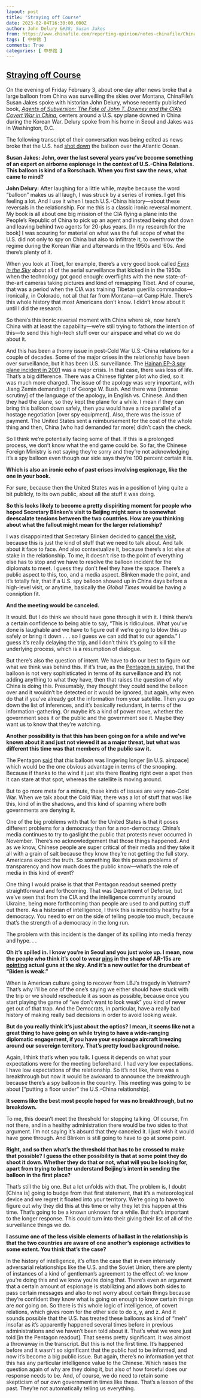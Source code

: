 ```yaml
---
layout: post
title: "Straying off Course"
date: 2023-02-04T16:30:00.000Z
author: John Delury &#38; Susan Jakes
from: https://www.chinafile.com/reporting-opinion/notes-chinafile/China-spy-balloon-delury
tags: [ 中参馆 ]
comments: True
categories: [ 中参馆 ]
---
```

<!--1675528200000-->
[Straying off Course](https://www.chinafile.com/reporting-opinion/notes-chinafile/China-spy-balloon-delury)
------

<div>
<div class="content">    <div class="field field-name-body field-type-text-with-summary field-label-hidden">      <p>On the evening of Friday February 3, about one day after news broke that a large balloon from China was surveilling the skies over Montana, ChinaFile’s Susan Jakes spoke with historian John Delury, whose recently published book, <em><a href="https://www.cornellpress.cornell.edu/book/9781501765971/agents-of-subversion/#bookTabs=1" target="_blank" rel="nofollow">Agents of Subversion: The Fate of John T. Downey and the CIA’s Covert War in China</a></em>, centers around a U.S. spy plane downed in China during the Korean War. Delury spoke from his home in Seoul and Jakes was in Washington, D.C.</p><p>The following transcript of their conversation was being edited as news broke that the U.S. had <a href="https://www.nytimes.com/live/2023/02/04/us/china-spy-balloon#chinese-spy-balloon-shootdown" target="_blank" rel="nofollow">shot down</a> the balloon over the Atlantic Ocean.</p><p><strong>Susan Jakes: John, over the last several years you’ve become something of an expert on airborne espionage in the context of U.S.-China Relations. This balloon is kind of a Rorschach. When you first saw the news, what came to mind?</strong></p><p><strong>John Delury:</strong> After laughing for a little while, maybe because the word “balloon” makes us all laugh, I was struck by a series of ironies. I get this feeling a lot. And I use it when I teach U.S.-China history—about these reversals in the relationship. For me this is a classic ironic reversal moment. My book is all about one big mission of the CIA flying a plane into the People’s Republic of China to pick up an agent and instead being shot down and leaving behind two agents for 20-plus years. [In my research for the book] I was scouring for material on what was the full scope of what the U.S. did not only to spy on China but also to infiltrate it, to overthrow the regime during the Korean War and afterwards in the 1950s and ’60s. And there’s plenty of it.</p><p>When you look at Tibet, for example, there’s a very good book called <em><a href="https://www.airuniversity.af.edu/ASPJ/Book-Reviews/Article/1292311/eyes-in-the-sky-eisenhower-the-cia-and-cold-war-aerial-espionage/" target="_blank" rel="nofollow">Eyes in the Sky</a></em> about all of the aerial surveillance that kicked in in the 1950s when the technology got good enough: overflights with the new state-of-the-art cameras taking pictures and kind of remapping Tibet. And of course, that was a period when the CIA was training Tibetan guerilla commandos—ironically, in Colorado, not all that far from Montana—at Camp Hale. There’s this whole history that most Americans don’t know. I didn’t know about it until I did the research.</p><p>So there’s this ironic reversal moment with China where ok, now here’s China with at least the capability—we’re still trying to fathom the intention of this—to send this high-tech stuff over our airspace and what do we do about it.</p><p>And this has been a thorny issue in post-Cold War U.S.-China relations for a couple of decades. Some of the major crises in the relationship have been over surveillance, but it has been U.S. surveillance. The <a href="http://www.kossrec.org/wp-content/uploads/2017/12/1.John-Delury.pdf" target="_blank" rel="nofollow">Hainan EP-3 spy plane incident in 2001</a> was a major crisis. In that case, there was loss of life. That’s a big difference. There was a Chinese fighter pilot who died, so it was much more charged. The issue of the apology was very important, with Jiang Zemin demanding it of George W. Bush. And there was [intense scrutiny] of the language of the apology, in English vs. Chinese. And then they had the plane, so they kept the plane for a while. I mean if they can bring this balloon down safely, then you would have a nice parallel of a hostage negotiation [over spy equipment]. Also, there was the issue of payment. The United States sent a reimbursement for the cost of the whole thing and then, China [who had demanded far more] didn’t cash the check.</p><p>So I think we’re potentially facing some of that. If this is a prolonged process, we don’t know what the end game could be. So far, the Chinese Foreign Ministry is not saying they’re sorry and they’re not acknowledging it’s a spy balloon even though our side says they’re 100 percent certain it is.</p><p><strong>Which is also an ironic echo of past crises involving espionage, like the one in your book.</strong></p><p>For sure, because then the United States was in a position of lying quite a bit publicly, to its own public, about all the stuff it was doing.</p><p><strong>So this looks likely to become a pretty dispiriting moment for people who hoped Secretary Blinken’s visit to Beijing might serve to somewhat deescalate tensions between the two countries. How are you thinking about what the fallout might mean for the larger relationship?</strong></p><p>I was disappointed that Secretary Blinken decided to <a href="https://www.npr.org/2023/02/04/1154473950/u-s-cancels-blinkens-visit-to-china-after-the-appearance-of-a-spy-balloon" target="_blank" rel="nofollow">cancel the visit</a>, because this is just the kind of stuff that we need to talk about. And talk about it face to face. And also contextualize it, because there’s a lot else at stake in the relationship. To me, it doesn’t rise to the point of everything else has to stop and we have to resolve the balloon incident for the diplomats to meet. I guess they don’t feel they have the space. There’s a public aspect to this, too, and a media aspect. Blinken made the point, and it’s totally fair, that if a U.S. spy balloon showed up in China days before a high-level visit, or anytime, basically the <em>Global Times</em> would be having a conniption fit.</p><p><strong>And the meeting would be canceled.</strong></p><p>It would. But I do think we should have gone through it with it. I think there’s a certain confidence to being able to say, “This is ridiculous. What you’ve done is laughable and we have to figure out if we’re going to blow this up safely or bring it down . . . so I guess we can add that to our agenda.” I guess it’s really delaying the trip, and I don’t think it’s going to kill the underlying process, which is a resumption of dialogue.</p><p>But there’s also the question of intent. We have to do our best to figure out what we think was behind this. If it’s true, as the <a href="https://www.defense.gov/News/Transcripts/Transcript/Article/3287204/senior-defense-official-holds-a-background-briefing-on-high-altitude-surveillan/" target="_blank" rel="nofollow">Pentagon is saying</a>, that the balloon is not very sophisticated in terms of its surveillance and it’s not adding anything to what they have, then that raises the question of why China is doing this. Presumably, they thought they could send the balloon over and it wouldn’t be detected or it would be ignored, but again, why even do that if you’ve already got the information from your satellite. Then you go down the list of inferences, and it’s basically redundant, in terms of the information-gathering. Or maybe it’s a kind of power move, whether the government sees it or the public and the government see it. Maybe they want us to know that they’re watching.</p><p><strong>Another possibility is that this has been going on for a while and we’ve known about it and just not viewed it as a major threat, but what was different this time was that members of the public saw it.</strong></p><p>The Pentagon <a href="https://www.defense.gov/News/Transcripts/Transcript/Article/3287204/senior-defense-official-holds-a-background-briefing-on-high-altitude-surveillan/" target="_blank" rel="nofollow">said</a> that <em>this</em> balloon was lingering longer [in U.S. airspace] which would be the one obvious advantage in terms of the snooping. Because if thanks to the wind it just sits there floating right over a spot then it can stare at that spot, whereas the satellite is moving around.</p><p>But to go more meta for a minute, these kinds of issues are very neo-Cold War. When we talk about the Cold War, there was a lot of stuff that was like this, kind of in the shadows, and this kind of sparring where both governments are denying it.</p><p>One of the big problems with that for the United States is that it poses different problems for a democracy than for a non-democracy. China’s media continues to try to gaslight the public that protests never occurred in November. There’s no acknowledgement that those things happened. And as we know, Chinese people are super critical of their media and they take it all with a grain of salt because they know they’re not getting the full story. Americans expect the truth. So something like this poses problems of transparency and how much does the public know—what’s the role of media in this kind of event?</p><p>One thing I would praise is that that Pentagon readout seemed pretty straightforward and forthcoming. That was Department of Defense, but we’ve seen that from the CIA and the intelligence community around Ukraine, being more forthcoming than people are used to and putting stuff out there. As a historian of intelligence, I think this is incredibly healthy for a democracy. You need to err on the side of telling people too much, because that’s the strength of a democracy in the long run.</p><p>The problem with this incident is the danger of its spilling into media frenzy and hype. . .</p><p><strong>Oh it’s spilled in. I know you’re in Seoul and you just woke up. I mean, now the people who think it’s cool to wear <a href="https://www.businessinsider.com/congress-members-ar-15-lapel-pins-2023-2" target="_blank" rel="nofollow">pins</a> in the shape of AR-15s are <a href="https://twitter.com/JDVance1/status/1621622465096028160?cxt=HHwWgMC8_cnClIEtAAAA" target="_blank" rel="nofollow">pointing</a> actual guns at the sky. And it’s a new outlet for the drumbeat of “Biden is weak.”</strong></p><p>When is American culture going to recover from LBJ’s tragedy in Vietnam? That’s why I’ll be one of the one’s saying we either should have stuck with the trip or we should reschedule it as soon as possible, because once you start playing the game of “we don’t want to look weak” you kind of never get out of that trap. And the Democrats, in particular, have a really bad history of making really bad decisions in order to avoid looking weak.</p><p><strong>But do you really think it’s just about the optics? I mean, it seems like not a great thing to have going on while trying to have a wide-ranging diplomatic engagement, if you have your espionage aircraft breezing around our sovereign territory. That’s pretty loud background noise.</strong></p><p>Again, I think that’s when you talk. I guess it depends on what your expectations were for the meeting beforehand. I had very low expectations. I have low expectations of the relationship. So it’s not like, there was a breakthrough but now it would be awkward to announce the breakthrough because there’s a spy balloon in the country. This meeting was going to be about [“putting a floor under” the U.S.-China relationship].</p><p><strong>It seems like the best most people hoped for was no breakthrough, but no breakdown.</strong></p><p>To me, this doesn’t meet the threshold for stopping talking. Of course, I’m not there, and in a healthy administration there would be two sides to that argument. I’m not saying it’s absurd that they canceled it. I just wish it would have gone through. And Blinken is still going to have to go at some point.</p><p><strong>Right, and so then what’s the threshold that has to be crossed to make that possible? I guess the other possibility is that at some point they do shoot it down. Whether they do that or not, what will you be looking for, apart from trying to better understand Beijing’s intent in sending the balloon in the first place?</strong></p><p>That’s still the big one. But a lot unfolds with that. The problem is, I doubt [China is] going to budge from that first statement, that it’s a meteorological device and we regret it floated into your territory. We’re going to have to figure out why they did this at this time or why they let this happen at this time. That’s going to be a known unknown for a while. But that’s important to the longer response. This could turn into their giving their list of all of the surveillance things we do.</p><p><strong>I assume one of the less visible elements of ballast in the relationship is that the two countries are aware of one another’s espionage activities to some extent. You think that’s the case?</strong></p><p>In the history of intelligence, it’s often the case that in even intensely adversarial relationships like the U.S. and the Soviet Union, there are plenty of instances of a kind of gentleman’s agreement to the effect of: we know you’re doing this and we know you’re doing that. There’s even an argument that a certain amount of espionage is stabilizing and allows both sides to pass certain messages and also to not worry about certain things because they’re confident they know what is going on enough to know certain things are <em>not</em> going on. So there is this whole logic of intelligence, of covert relations, which gives room for the other side to do x, y, and z. And it sounds possible that the U.S. has treated these balloons as kind of “meh” insofar as it’s apparently happened several times before in previous administrations and we haven’t been told about it. That’s what we were just told [in the Pentagon readout]. That seems pretty significant. It was almost a throwaway in the transcript. But this is not the first time. It’s happened before and it wasn’t so significant that the public had to be informed, and now it’s become a big public issue. But again, there’s no information yet that this has any particular intelligence value to the Chinese. Which raises the question again of why are they doing it, but also of how forceful does our response needs to be. And, of course, we do need to retain some skepticism of our own government in times like these. That’s a lesson of the past. They’re not automatically telling us everything.</p>  </div>  </div>
</div>
